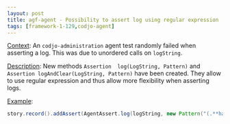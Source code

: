 ```yaml
---
layout: post
title: agf-agent - Possibility to assert log using regular expression
tags: [framework-1-129,codjo-agent]
---
```

<u>Context</u>:
An ```codjo-administration``` agent test randomly failed when asserting a log.
This was due to unordered calls on ```logString```.

<u>Description</u>:
New methods ```Assertion  log(LogString, Pattern)``` and ```Assertion logAndClear(LogString, Pattern)``` have been created.
They allow to use regular expression and thus allow more flexibility when asserting logs.

<u>Example</u>:
```java
story.record().addAssert(AgentAssert.log(logString, new Pattern("(.**handleActionStarted\\(\\).**){3}")
```
